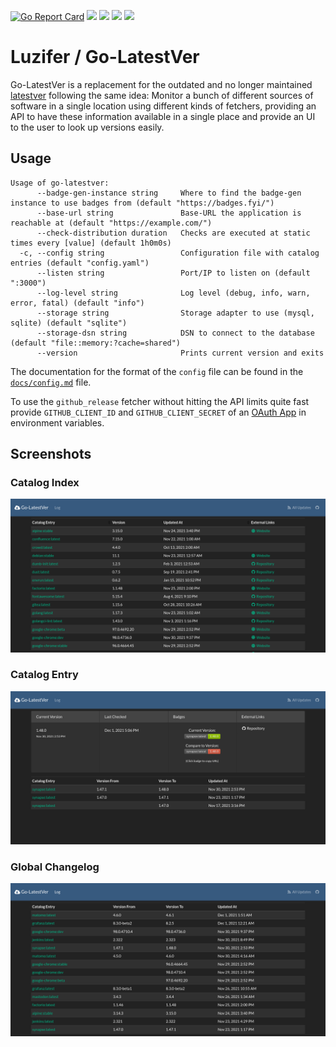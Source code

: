 [![Go Report Card](https://goreportcard.com/badge/github.com/Luzifer/go-latestver)](https://goreportcard.com/report/github.com/Luzifer/go-latestver)
![](https://badges.fyi/github/license/Luzifer/go-latestver)
![](https://badges.fyi/github/downloads/Luzifer/go-latestver)
![](https://badges.fyi/github/latest-release/Luzifer/go-latestver)
![](https://knut.in/project-status/go-latestver)

# Luzifer / Go-LatestVer

Go-LatestVer is a replacement for the outdated and no longer maintained [latestver](https://github.com/binarybabel/latestver) following the same idea: Monitor a bunch of different sources of software in a single location using different kinds of fetchers, providing an API to have these information available in a single place and provide an UI to the user to look up versions easily.

## Usage

```console
Usage of go-latestver:
      --badge-gen-instance string     Where to find the badge-gen instance to use badges from (default "https://badges.fyi/")
      --base-url string               Base-URL the application is reachable at (default "https://example.com/")
      --check-distribution duration   Checks are executed at static times every [value] (default 1h0m0s)
  -c, --config string                 Configuration file with catalog entries (default "config.yaml")
      --listen string                 Port/IP to listen on (default ":3000")
      --log-level string              Log level (debug, info, warn, error, fatal) (default "info")
      --storage string                Storage adapter to use (mysql, sqlite) (default "sqlite")
      --storage-dsn string            DSN to connect to the database (default "file::memory:?cache=shared")
      --version                       Prints current version and exits
```

The documentation for the format of the `config` file can be found in the [`docs/config.md`](docs/config.md) file.

To use the `github_release` fetcher without hitting the API limits quite fast provide `GITHUB_CLIENT_ID` and `GITHUB_CLIENT_SECRET` of an [OAuth App](https://github.com/settings/developers) in environment variables.

## Screenshots

### Catalog Index
![](docs/latestver-catalog-index.png)

### Catalog Entry
![](docs/latestver-catalog-entry.png)

### Global Changelog
![](docs/latestver-log.png)
